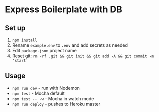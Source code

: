 # Express Boilerplate with DB

## Set up

1. `npm install`
2. Rename `example.env` to `.env` and add secrets as needed
3. Edit `package.json` project name
4. Reset git: `rm -rf .git && git init && git add -A && git commit -m 'start'`

## Usage

* `npm run dev` - run with Nodemon
* `npm test` - Mocha default
* `npm test -- -w` - Mocha in watch mode
* `npm run deploy` - pushes to Heroku master
